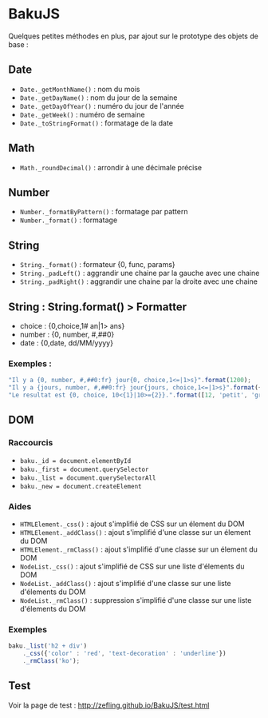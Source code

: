 # BakuJS
Quelques petites méthodes en plus, par ajout sur le prototype des objets de base :

## Date
- <code>Date._getMonthName()</code> : nom du mois
- <code>Date._getDayName()</code>  : nom du jour de la semaine
- <code>Date._getDayOfYear()</code>  : numéro du jour de l'année
- <code>Date._getWeek()</code>  : numéro de semaine
- <code>Date._toStringFormat()</code>  : formatage de la date

## Math
- <code>Math._roundDecimal()</code>  : arrondir à une décimale précise

## Number
- <code>Number._formatByPattern()</code>  : formatage par pattern
- <code>Number._format()</code>  : formatage

## String
- <code>String._format()</code> : formateur {0, func, params} 
- <code>String._padLeft()</code> : aggrandir une chaine par la gauche avec une chaine
- <code>String._padRight()</code> : aggrandir une chaine par la droite avec une chaine

## String : String.format() > Formatter
- choice : {0,choice,1# an|1> ans}
- number : {0, number, #,##0}
- date : {0,date, dd/MM/yyyy}

### Exemples :
```js
"Il y a {0, number, #,##0:fr} jour{0, choice,1<=|1>s}".format(1200);                 // Il y a 1 200 jours
"Il y a {jours, number, #,##0:fr} jour{jours, choice,1<=|1>s}".format({jours : 1});  // Il y a 1 jour
"Le resultat est {0, choice, 10<{1}|10>={2}}.".format([12, 'petit', 'grand']);       // Le resultat est grand.
```

## DOM

### Raccourcis
- <code>baku._id = document.elementById</code>
- <code>baku._first = document.querySelector</code>
- <code>baku._list = document.querySelectorAll</code>
- <code>baku._new = document.createElement</code>

### Aides
- <code>HTMLElement._css()</code> : ajout s'implifié de CSS sur un élement du DOM
- <code>HTMLElement._addClass()</code> : ajout s'implifié d'une classe sur un élement du DOM
- <code>HTMLElement._rmClass()</code> : ajout s'implifié d'une classe sur un élement du DOM
- <code>NodeList._css()</code> : ajout s'implifié de CSS sur une liste d'élements du DOM
- <code>NodeList._addClass()</code> : ajout s'implifié d'une classe sur une liste d'élements du DOM
- <code>NodeList._rmClass()</code> : suppression s'implifié d'une classe sur une liste d'élements du DOM

### Exemples
```js
baku._list('h2 + div')
    ._css({'color' : 'red', 'text-decoration' : 'underline'})
    ._rmClass('ko');
```

## Test 
Voir la page de test : http://zefling.github.io/BakuJS/test.html